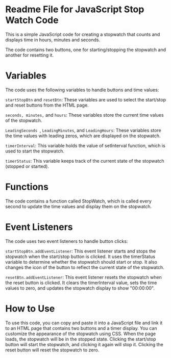 <h1>Readme File for JavaScript Stop Watch Code</h1>

<p>This is a simple JavaScript code for creating a stopwatch that counts and displays time in hours, minutes and seconds.</p>
<p>The code contains two buttons, one for starting/stopping the stopwatch and another for resetting it.</p>

<h1>Variables</h1>

The code uses the following variables to handle buttons and time values:

`startStopBtn` and `resetBtn`: These variables are used to select the start/stop and reset buttons from the HTML page.

`seconds, minutes,` and `hours`: These variables store the current time values of the stopwatch.

`LeadingSeconds `, `LeadingMinutes`, and `LeadingHours`: These variables store the time values with leading zeros, which are displayed on the stopwatch.

`timerInterval`: This variable holds the value of setInterval function, which is used to start the stopwatch.

`timerStatus`: This variable keeps track of the current state of the stopwatch (stopped or started).

<h1>Functions</h1>
The code contains a function called StopWatch, which is called every second to update the time values and display them on the stopwatch.

<h1>Event Listeners</h1>
The code uses two event listeners to handle button clicks:

`startStopBtn.addEventListener`: This event listener starts and stops the stopwatch when the start/stop button is clicked. It uses the timerStatus variable to determine whether the stopwatch should start or stop. It also changes the icon of the button to reflect the current state of the stopwatch.

`resetBtn.addEventListener`: This event listener resets the stopwatch when the reset button is clicked. It clears the timerInterval value, sets the time values to zero, and updates the stopwatch display to show "00:00:00".

<h1>How to Use</h1>
To use this code, you can copy and paste it into a JavaScript file and link it to an HTML page that contains two buttons and a timer display. 
You can customize the appearance of the stopwatch using CSS. When the page loads, the stopwatch will be in the stopped state.
Clicking the start/stop button will start the stopwatch, and clicking it again will stop it.
Clicking the reset button will reset the stopwatch to zero.
